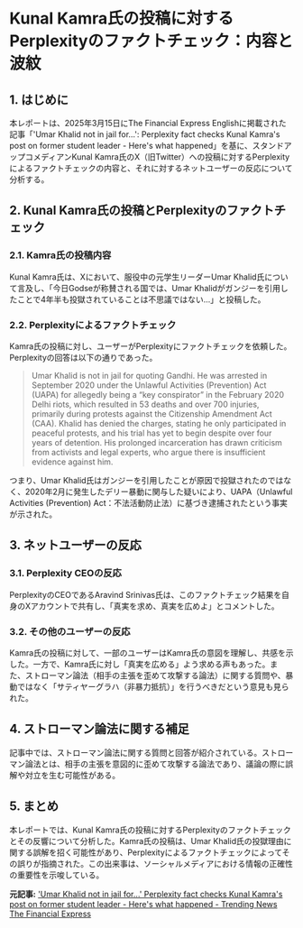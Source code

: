 # Kunal Kamra氏の投稿に対するPerplexityのファクトチェック：内容と波紋

## 1. はじめに

本レポートは、2025年3月15日にThe Financial Express Englishに掲載された記事「'Umar Khalid not in jail for…': Perplexity fact checks Kunal Kamra's post on former student leader - Here's what happened」を基に、スタンドアップコメディアンKunal Kamra氏のX（旧Twitter）への投稿に対するPerplexityによるファクトチェックの内容と、それに対するネットユーザーの反応について分析する。

## 2. Kunal Kamra氏の投稿とPerplexityのファクトチェック

### 2.1. Kamra氏の投稿内容

Kunal Kamra氏は、Xにおいて、服役中の元学生リーダーUmar Khalid氏について言及し、「今日Godseが称賛される国では、Umar Khalidがガンジーを引用したことで4年半も投獄されていることは不思議ではない…」と投稿した。

### 2.2. Perplexityによるファクトチェック

Kamra氏の投稿に対し、ユーザーがPerplexityにファクトチェックを依頼した。Perplexityの回答は以下の通りであった。

> Umar Khalid is not in jail for quoting Gandhi. He was arrested in September 2020 under the Unlawful Activities (Prevention) Act (UAPA) for allegedly being a “key conspirator” in the February 2020 Delhi riots, which resulted in 53 deaths and over 700 injuries, primarily during protests against the Citizenship Amendment Act (CAA). Khalid has denied the charges, stating he only participated in peaceful protests, and his trial has yet to begin despite over four years of detention. His prolonged incarceration has drawn criticism from activists and legal experts, who argue there is insufficient evidence against him.

つまり、Umar Khalid氏はガンジーを引用したことが原因で投獄されたのではなく、2020年2月に発生したデリー暴動に関与した疑いにより、UAPA（Unlawful Activities (Prevention) Act：不法活動防止法）に基づき逮捕されたという事実が示された。

## 3. ネットユーザーの反応

### 3.1. Perplexity CEOの反応

PerplexityのCEOであるAravind Srinivas氏は、このファクトチェック結果を自身のXアカウントで共有し、「真実を求め、真実を広めよ」とコメントした。

### 3.2. その他のユーザーの反応

Kamra氏の投稿に対して、一部のユーザーはKamra氏の意図を理解し、共感を示した。一方で、Kamra氏に対し「真実を広める」よう求める声もあった。また、ストローマン論法（相手の主張を歪めて攻撃する論法）に関する質問や、暴動ではなく「サティヤーグラハ（非暴力抵抗）」を行うべきだという意見も見られた。

## 4. ストローマン論法に関する補足

記事中では、ストローマン論法に関する質問と回答が紹介されている。ストローマン論法とは、相手の主張を意図的に歪めて攻撃する論法であり、議論の際に誤解や対立を生む可能性がある。

## 5. まとめ

本レポートでは、Kunal Kamra氏の投稿に対するPerplexityのファクトチェックとその反響について分析した。Kamra氏の投稿は、Umar Khalid氏の投獄理由に関する誤解を招く可能性があり、Perplexityによるファクトチェックによってその誤りが指摘された。この出来事は、ソーシャルメディアにおける情報の正確性の重要性を示唆している。



**元記事:** ['Umar Khalid not in jail for…' Perplexity fact checks Kunal Kamra's post on former student leader - Here's what happened - Trending News The Financial Express](https://www.financialexpress.com/trending/umar-khalid-not-in-jail-for-perplexity-fact-checks-kunal-kamras-post-on-former-student-leader-heres-what-happened/3777989/)